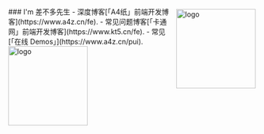 <img src="https://github-readme-stats.vercel.app/api?username=nelsonkuang&show_icons=true" alt="logo" height="160" align="right" style="margin: 5px; margin-bottom: 20px;" /> 
### I'm 差不多先生
-  深度博客[「A4纸」前端开发博客](https://www.a4z.cn/fe). 
-  常见问题博客[「卡通网」前端开发博客](https://www.kt5.cn/fe). 
-  常见[「在线 Demos」](https://www.a4z.cn/pui). <img src="https://github-profile-trophy.vercel.app/?username=nelsonkuang&theme=flat&column=7" alt="logo" height="160" align="center" style="margin: auto; margin-bottom: 20px;" /> 
